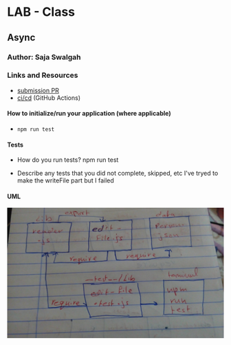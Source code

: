 # LAB - Class 

## Async

### Author: Saja Swalgah

### Links and Resources

- [submission PR](https://github.com/Saja-401-advanced-javascript/class-03/pull/1)
- [ci/cd](https://github.com/Saja-401-advanced-javascript/class-03/actions) (GitHub Actions)




#### How to initialize/run your application (where applicable)

-  `npm run test`

#### Tests

- How do you run tests?
   npm run test

- Describe any tests that you did not complete, skipped, etc
   I've tryed to make the writeFile part but I failed 

#### UML

![](img/class-03.jpg)